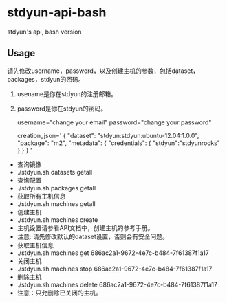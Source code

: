 stdyun-api-bash
===============
stdyun's api, bash version

## Usage

请先修改username，password，以及创建主机的参数，包括dataset，packages，stdyun的密码。

1. usename是你在stdyun的注册邮箱。
1. password是你在stdyun的密码。

    
     username="change your email"
     password="change your password"

     creation_json='
      {
        "dataset": "stdyun:stdyun:ubuntu-12.04:1.0.0", 
        "package": "m2", 
        "metadata": {
            "credentials": {
                "stdyun":"stdyunrocks"
            }
        }
      }
     '

* 查询镜像
 * ./stdyun.sh datasets getall
* 查询配置
 * ./stdyun.sh packages getall
* 获取所有主机信息
 * ./stdyun.sh machines getall
* 创建主机
 * ./stdyun.sh machines create
 * 主机设置请参看API文档中，创建主机的参考手册。
 * 注意: 请先修改默认的dataset设置，否则会有安全问题。
* 获取主机信息 
 * ./stdyun.sh machines get 686ac2a1-9672-4e7c-b484-7f61387f1a17
* 关闭主机
 * ./stdyun.sh machines stop 686ac2a1-9672-4e7c-b484-7f61387f1a17
* 删除主机
 * ./stdyun.sh machines delete 686ac2a1-9672-4e7c-b484-7f61387f1a17
 * 注意：只允删除已关闭的主机。
